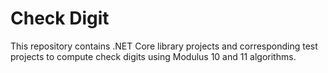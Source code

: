 # Check Digit

This repository contains .NET Core library projects and corresponding test projects to compute check digits using Modulus 10 and 11 algorithms.

